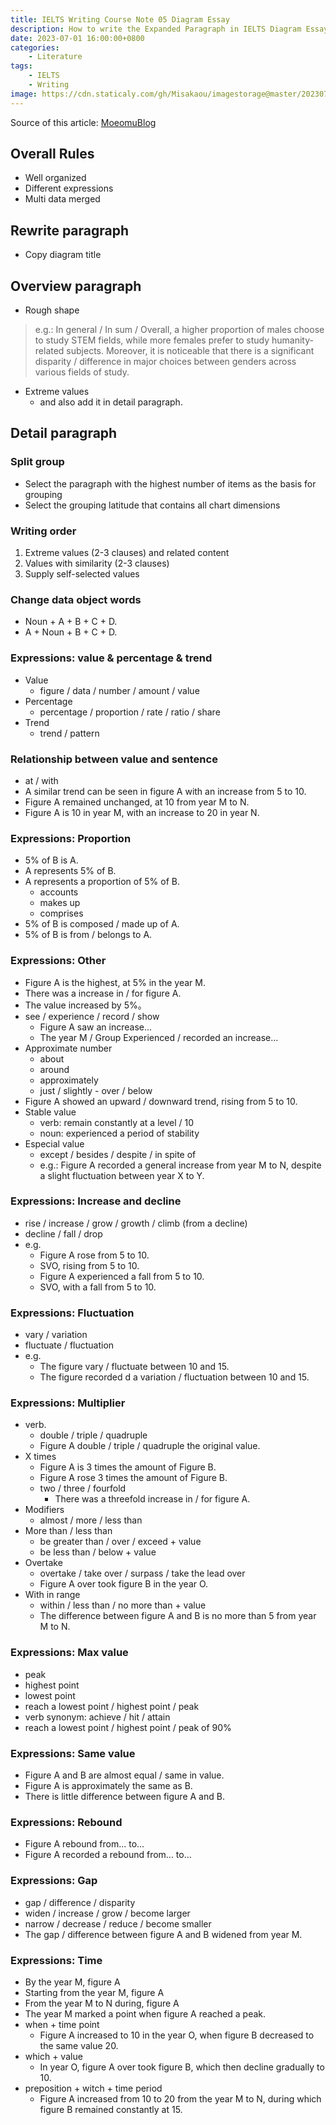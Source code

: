 ```yaml
---
title: IELTS Writing Course Note 05 Diagram Essay
description: How to write the Expanded Paragraph in IELTS Diagram Essay
date: 2023-07-01 16:00:00+0800
categories:
    - Literature
tags:
    - IELTS
    - Writing
image: https://cdn.staticaly.com/gh/Misakaou/imagestorage@master/20230701/IELTS-Writing-Course-Note-05-Diagram-Essay.7gcpp95llhts.webp
---
```


Source of this article: [MoeomuBlog](/posts/ielts-writing-course-note-05-diagram-essay/)

## Overall Rules

- Well organized
- Different expressions
- Multi data merged

## Rewrite paragraph

- Copy diagram title

## Overview paragraph

- Rough shape

> e.g.: In general / In sum / Overall, a higher proportion of males choose to study STEM fields, while more females prefer to study humanity-related subjects. Moreover, it is noticeable that there is a significant disparity / difference in major choices between genders across various fields of study.

- Extreme values
  - and also add it in detail paragraph.

## Detail paragraph

### Split group

- Select the paragraph with the highest number of items as the basis for grouping
- Select the grouping latitude that contains all chart dimensions

### Writing order

1. Extreme values (2-3 clauses) and related content
2. Values with similarity (2-3 clauses)
3. Supply self-selected values

### Change data object words

- Noun + A + B + C + D.
- A + Noun + B + C + D.

### Expressions: value & percentage & trend

- Value
  - figure / data / number / amount / value
- Percentage
  - percentage / proportion / rate / ratio / share
- Trend
  - trend / pattern

### Relationship between value and sentence

- at / with
- A similar trend can be seen in figure A with an increase from 5 to 10.
- Figure A remained unchanged, at 10 from year M to N.
- Figure A is 10 in year M, with an increase to 20 in year N.

### Expressions: Proportion

- 5% of B is A.
- A represents 5% of B.
- A represents a proportion of 5% of B.
  - accounts
  - makes up
  - comprises
- 5% of B is composed / made up of A.
- 5% of B is from / belongs to A.

### Expressions: Other

- Figure A is the highest, at 5% in the year M.
- There was a increase in / for figure A.
- The value increased by 5%。
- see / experience / record / show
  - Figure A saw an increase...
  - The year M / Group Experienced / recorded an increase...
- Approximate number
  - about
  - around
  - approximately
  - just / slightly - over / below
- Figure A showed an upward / downward trend, rising from 5 to 10.
- Stable value
  - verb: remain constantly at a level / 10
  - noun: experienced a period of stability
- Especial value
  - except / besides / despite / in spite of
  - e.g.: Figure A recorded a general increase from year M to N, despite a slight fluctuation between year X to Y.

### Expressions: Increase and decline

- rise / increase / grow / growth / climb (from a decline)
- decline / fall / drop
- e.g.
  - Figure A rose from 5 to 10.
  - SVO, rising from 5 to 10.
  - Figure A experienced a fall from 5 to 10.
  - SVO, with a fall from 5 to 10.

### Expressions: Fluctuation

- vary / variation
- fluctuate / fluctuation
- e.g.
  - The figure vary / fluctuate between 10 and 15.
  - The figure recorded d a variation / fluctuation between 10 and 15.

### Expressions: Multiplier

- verb.
  - double / triple / quadruple
  - Figure A double / triple / quadruple the original value.
- X times
  - Figure A is 3 times the amount of Figure B.
  - Figure A rose 3 times the amount of Figure B.
  - two / three / fourfold
    - There was a threefold increase in / for figure A.
- Modifiers
  - almost / more / less than
- More than / less than
  - be greater than / over / exceed + value
  - be less than / below + value
- Overtake
  - overtake / take over / surpass / take the lead over
  - Figure A over took figure B in the year O.
- With in range
  - within / less than / no more than + value
  - The difference between figure A and B is no more than 5 from year M to N.

### Expressions: Max value

- peak
- highest point
- lowest point
- reach a lowest point / highest point / peak
- verb synonym: achieve / hit / attain
- reach a lowest point / highest point / peak of 90%

### Expressions: Same value

- Figure A and B are almost equal / same in value.
- Figure A is approximately the same as B.
- There is little difference between figure A and B.

### Expressions: Rebound

- Figure A rebound from... to...
- Figure A recorded a rebound from... to...

### Expressions: Gap

- gap / difference / disparity
- widen / increase / grow / become larger
- narrow / decrease / reduce / become smaller
- The gap / difference between figure A and B widened from year M.

### Expressions: Time

- By the year M, figure A
- Starting from the year M, figure A
- From the year M to N during, figure A
- The year M marked a point when figure A reached a peak.
- when + time point
  - Figure A increased to 10 in the year O, when figure B decreased to the same value 20.
- which + value
  - In year O, figure A over took figure B, which then decline gradually to 10.
- preposition + witch + time period
  - Figure A increased from 10 to 20 from the year M to N, during which figure B remained constantly at 15.
